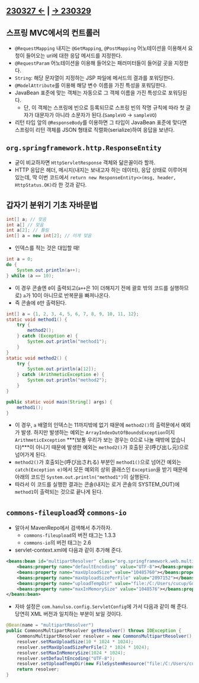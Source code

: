 ﻿#

## [230327 ←](../../230130-_Spring/230327/) | [→ 230329](../../230130-_Spring/230329/)

## 스프링 MVC에서의 컨트롤러

- `@RequestMapping` 내지는 `@GetMapping`, `@PostMapping` 어노테이션을 이용해서 요청이 들어오는 uri에 대한 응답 메서드를 지정한다.
- `@RequestParam` 어노테이션을 이용해 들어오는 패러미터들이 들어갈 곳을 지정한다.
- `String`: 해당 문자열이 지정하는 JSP 파일에 메서드의 결과를 포워딩한다.
- `@ModelAttribute`를 이용해 해당 변수 이름을 가진 특성을 포워딩한다.
- JavaBean 표준에 맞는 객체는 자동으로 그 객체 이름을 가진 특성으로 포워딩된다.
  - 단, 이 객체는 스프링에 빈으로 등록되므로 스프링 빈의 작명 규칙에 따라 첫 글자가 대문자가 아니라 소문자가 된다.(`SampleVO` -> `sampleVO`)
- 리턴 타입 앞의 `@ResponseBody`를 이용하면 그 타입이 JavaBean 표준에 맞다면 스프링이 리턴 객체를 JSON 형태로 직렬화(serialize)하여 응답을 보낸다.

## `org.springframework.http.ResponseEntity`

- 굳이 비교하자면 `HttpServletResponse` 객체와 닮은꼴이라 할까.
- HTTP 응답은 헤더, 메시지(내지는 보내고자 하는 데이터), 응답 상태로 이루어져 있는데, 딱 이번 코드에서 `return new ResponseEntity<>(msg, header, HttpStatus.OK)`라 한 것과 같다.

## 갑자기 분위기 기초 자바문법

```java
int[] a; // 맞음
int a[] // 맞음
int a[2]; // 틀림
int[] a = new int[2]; // 이게 맞음
```

- 인덱스를 적는 것은 대입할 때!

```java
int a = 0;
do {
    System.out.println(a++);
} while (a == 10);
```

- 이 경우 콘솔엔 `0`이 출력되고(`a++`은 1이 더해지기 전에 괄호 밖의 코드를 실행하므로) `a`가 10이 아니므로 반복문을 빠져나온다.
- 즉 콘솔에 `0`만 출력된다.

```java
int[] a = {1, 2, 3, 4, 5, 6, 7, 8, 9, 10, 11, 12};
static void method1() {
    try {
        method2();
    } catch (Exception e) {
        System.out.println("method1");
    }
}
static void method2() {
    try {
        System.out.println(a[12]);
    } catch (ArithmeticException e) {
        System.out.println("method2");
    }
}

public static void main(String[] args) {
    method1();
}
```

- 이 경우, `a` 배열의 인덱스는 11까지밖에 없기 때문에 `method2()`의 출력문에서 예외가 발생. 하지만 발생하는 예외는 `ArrayIndexOutOfBoundsException`이지 `ArithmeticException` ***(보통 우리가 보는 경우는 0으로 나눌 때밖에 없습니다)***이 아니기 때문에 발생한 예외는 `method2()`가 호출된 곳(呼び出し元)으로 넘어가게 된다.
- `method2()`가 호출되는(呼び出される) 부분인 `method1()`으로 넘어간 예외는 `catch(Exception e)`에서 모든 예외의 상위 클래스인 `Exception`을 받기 때문에 아래의 코드인 `System.out.println("method1")`이 실행된다.
- 따라서 이 코드를 실행한 결과는 콘솔(내지는 로거 콘솔의 SYSTEM_OUT)에 `method1`이 출력되는 것으로 끝나게 된다.

## `commons-fileupload`와 `commons-io`

- 알아서 MavenRepo에서 검색해서 추가하자.
  - `commons-fileupload`의 버전 태그는 1.3.3
  - `commons-io`의 버전 태그는 2.6
- servlet-context.xml에 다음과 같이 추가해 준다.

```xml
<beans:bean id="multipartResolver" class="org.springframework.web.multipart.commons.CommonsMultipartResolver">
    <beans:property name="defaultEncoding" value="UTF-8"></beans:property>
    <beans:property name="maxUploadSize" value="10485760"></beans:property>
    <beans:property name="maxUploadSizePerFile" value="2097152"></beans:property>
    <beans:property name="uploadTempDir" value="file:/C:/Users/cucup/Gogs/spring56/supload"></beans:property>
    <beans:property name="maxInMemorySize" value="1048576"></beans:property>
</beans:bean>
```

- 자바 설정은 `com.hanulso.config.ServletConfig`에 가서 다음과 같이 해 준다. 당연히 XML 버전과 일치하는 부분이 보일 것이다.

```java
@Bean(name = "multipartResolver")
public CommonsMultipartResolver getResolver() throws IOException {
    CommonsMultipartResolver resolver = new CommonsMultipartResolver();
    resolver.setMaxUploadSize(10 * 1024 * 1024);
    resolver.setMaxUploadSizePerFile(2 * 1024 * 1024);
    resolver.setMaxInMemorySize(1024 * 1024);
    resolver.setDefaultEncoding("UTF-8");
    resolver.setUploadTempDir(new FileSystemResource("file:/C:/Users/cucup/Gogs/spring56/supload"));
    return resolver;
}
```
